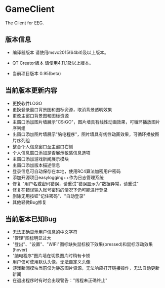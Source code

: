 # GameClient
The Client for EEG.
 
## 版本信息
- 编译器版本
请使用msvc2015(64bit)及以上版本。

- QT Creator版本
请使用4.11.1及以上版本。

- 当前项目版本
0.95(beta)

## 当前版本更新内容
- 更换软件LOGO
- 更换登录窗口背景图和图标资源，取消背景透明效果
- 更改主窗口背景图和图标资源
- 主窗口添加图片墙展示"CS:GO"，图片墙具有线性动画效果，可循环播放图片序列组
- 出窗口添加图片墙展示"脑电程序"，图片墙具有线性动画效果，可循环播放图片序列组
- 整合个人信息窗口至主窗口右侧
- 个人信息窗口添加是否展示敏感信息选项
- 主窗口添加游戏新闻展示模块
- 主窗口添加版本描述信息
- 登录信息可自动保存在本地，使用RC4算法加密用户密码
- 添加开源项目easylogging++作为日志管理系统
- 修复 "用户名或密码错误，请重试"错误显示为"数据异常，请重试"
- 修复在错误输入账号密码的情况下仍可能进行登录
- 删除无用按钮"记住密码"、"自动登录"
- 其他轻微Bug修复

## 当前版本已知Bug
- 无法正确显示用户信息的中文字符
- "管理"图标明显过大
- "登出"、"设置"、"WIFI"图标缺失鼠标按下效果(pressed)和鼠标浮动效果(hover)
- "脑电程序"图片墙在切换图片时稍有卡顿
- 用户仅可使用默认头像，无法自定义头像
- 游戏新闻模块当前仅为静态图片资源，无法响应打开链接操作，无法自动更新新闻
- 在退出程序时有时会出现警告："线程未正确终止"
